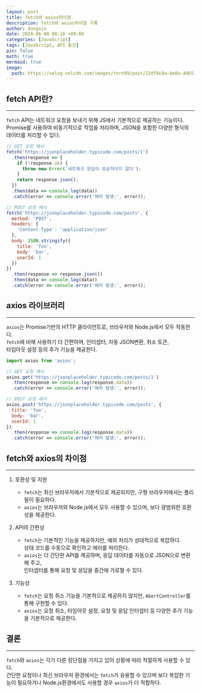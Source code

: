 ```yaml
---
layout: post
title: fetch와 axios차이점
description: fetch와 axios차이점 기록
author: dongsin
date: 2024-06-08 00:10 +09:00
categories: [JavaScript]
tags: [JavaScript, API 통신]
pin: false
math: true
mermaid: true
image:
  path: https://velog.velcdn.com/images/rnrn99/post/22df0c8a-be0a-4d65-a0f8-5d9eb14e841d/image.png
---
```


## fetch API란?
---
`fetch` API는 네트워크 요청을 보내기 위해 JS에서 기본적으로 제공하는 기능이다. <br />
Promise를 사용하여 비동기적으로 작업을 처리하며, JSON을 포함한 다양한 형식의 데이터를 처리할 수 있다.<br />

```jsx
// GET 요청 예시
fetch('https://jsonplaceholder.typicode.com/posts/1')
  .then(response => {
    if (!response.ok) {
      throw new Error('네트워크 응답이 성공적이지 않다');
    }
    return response.json();
  })
  .then(data => console.log(data))
  .catch(error => console.error('에러 발생:', error));

// POST 요청 예시
fetch('https://jsonplaceholder.typicode.com/posts', {
  method: 'POST',
  headers: {
    'Content-Type': 'application/json'
  },
  body: JSON.stringify({
    title: 'foo',
    body: 'bar',
    userId: 1
  })
})
  .then(response => response.json())
  .then(data => console.log(data))
  .catch(error => console.error('에러 발생:', error));

```

## axios 라이브러리
---
`axios`는 Promise기반의 HTTP 클라이언트로, 브라우저와 Node.js에서 모두 작동한다. <br />
`fetch`에 비해 사용하기 더 간편하며, 인터셉터, 자동 JSON변환, 취소 토큰,<br />
타임아웃 설정 등의 추가 기능을 제공한다.

```jsx
import axios from 'axios';

// GET 요청 예시
axios.get('https://jsonplaceholder.typicode.com/posts/1')
  .then(response => console.log(response.data))
  .catch(error => console.error('에러 발생:', error));

// POST 요청 예시
axios.post('https://jsonplaceholder.typicode.com/posts', {
  title: 'foo',
  body: 'bar',
  userId: 1
})
  .then(response => console.log(response.data))
  .catch(error => console.error('에러 발생:', error));
```

## fetch와 axios의 차이점
---

1. 호환성 및 지원
    * `fetch`는 최신 브라우저에서 기본적으로 제공되지만, 구형 브라우저에서는 풀리필이 필요하다.
    * `axios`는 브라우저와 Node.js에서 모두 사용할 수 있으며, 보다 광범위한 호환성을 제공한다.

2. API의 간편성
    * `fetch`는 기본적인 기능을 제공하지만, 예외 처리가 상대적으로 복잡하다. <br />
     상태 코드를 수동으로 확인하고 에러를 처리한다.
    * `axios`는 더 간단한 API를 제공하며, 응답 데이터를 자동으로 JSON으로 변환해 주고, <br />
    인터셉터를 통해 요청 및 응답을 중간에 가로챌 수 있다.

3. 기능성
    * `fetch`는 요청 취소 기능을 기본적으로 제공하지 않지만, `AbortController`를 통해 구현할 수 있다.
    * `axios`는 요청 취소, 타임아웃 설정, 요청 및 응답 인터셉터 등 다양한 추가 기능을 기본적으로 제공한다.


## 결론
---
`fetch`와 `axios`는 각기 다른 장단점을 가지고 있어 상황에 따라 적절하게 사용할 수 있다.<br />
간단한 요청이나 최신 브라우저 환경에서는 `fetch`가 유용할 수 있으며 보다 복잡한 기능이 필요하거나
Node.js환경에서도 사용할 경우 `axios`가 더 적합하다.



